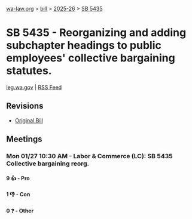 [wa-law.org](/) > [bill](/bill/) > [2025-26](/bill/2025-26/) > [SB 5435](/bill/2025-26/sb/5435/)

# SB 5435 - Reorganizing and adding subchapter headings to public employees' collective bargaining statutes.
[leg.wa.gov](https://app.leg.wa.gov/billsummary?BillNumber=5435&Year=2025&Initiative=false) | [RSS Feed](./rss.xml)

## Revisions
* [Original Bill](1/)

## Meetings
### Mon 01/27 10:30 AM - Labor & Commerce (LC): SB 5435 Collective bargaining reorg.
#### 9 👍 - Pro

#### 1 👎 - Con

#### 0 ❓ - Other
